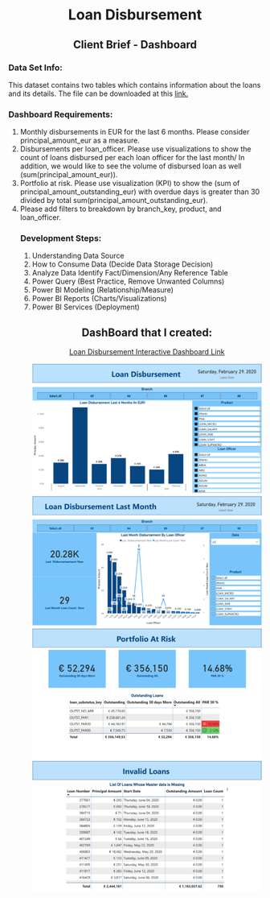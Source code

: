 <h1 align="center">Loan Disbursement</h1>
<h2 align="center">Client Brief - Dashboard</h2>

<P>
  <h3>Data Set Info:</h3>
  <P>
    This dataset contains two tables which contains information about the loans and its details. The file can be downloaded at this <a 
    href="https://drive.google.com/drive/folders/1S36-EOijNrfPgL1UhlW4Blfj-S_m3Apn?usp=sharing">link.</a>
  </P>

  <h3>Dashboard Requirements:</h3>
  <P>
    <ol>
      <li>Monthly disbursements in EUR for the last 6 months. Please consider principal_amount_eur as a measure.</li>
      <li>
        Disbursements per loan_officer. Please use visualizations to show the count of loans disbursed per each loan officer for the last month/ In addition, we would                  like to see the volume of disbursed loan as well (sum(principal_amount_eur)).
      </li>
      <li>
         Portfolio at risk. Please use visualization (KPI) to show the (sum of principal_amount_outstanding_eur) with overdue days is greater than 30 divided by total 
         sum(principal_amount_outstanding_eur). 
      </li>
      <li>Please add filters to breakdown by branch_key, product, and loan_officer. </li>
  </P>

  <h3>Development Steps:</h3>
  <P>
    <ol>
      <li>Understanding Data Source</li>
      <li>How to Consume Data (Decide Data Storage Decision)</li>
      <li>Analyze Data Identify Fact/Dimension/Any Reference Table</li>
      <li>Power Query (Best Practice, Remove Unwanted Columns)</li>
      <li>Power BI Modeling (Relationship/Measure)</li>
      <li>Power BI Reports (Charts/Visualizations)</li>
      <li>Power BI Services (Deployment)</li>
  </P>

      
</P>

<P>
  <h2 align="center">DashBoard that I created:</h2>
  <P align="center">
    <a href="https://luisosorio3214.github.io/Power-BI-Dashboards/Data%20Careers%20-%20Survey%20Dashboard/index.html">Loan Disbursement Interactive Dashboard Link</a>
  </P>
  <img src="Loan - Dashboard Images/Loan - Dashboard-1.png">
  <img src="Loan - Dashboard Images/Loan - Dashboard-2.png">
  <img src="Loan - Dashboard Images/Loan - Dashboard-3.png">
  <img src="Loan - Dashboard Images/Loan - Dashboard-4.png">
</P>
